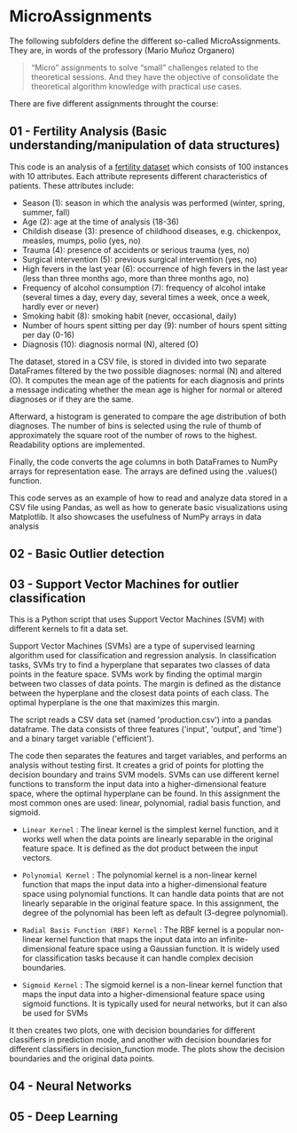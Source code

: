 # MicroAssignments

The following subfolders define the different so-called MicroAssignments. They are, in words of the professory (Mario Muñoz Organero)
> “Micro” assignments to solve “small” challenges related to the theoretical sessions.
And they have the objective of consolidate the theoretical algorithm knowledge with practical use cases.

There are five different assignments throught the course:

## 01 - Fertility Analysis (Basic understanding/manipulation of data structures)

This code is an analysis of a [fertility dataset](https://datahub.io/machine-learning/fertility) which consists of 100 instances with 10 attributes. Each attribute represents different characteristics of patients. These attributes include:

- Season (1): season in which the analysis was performed (winter, spring, summer, fall)
- Age (2): age at the time of analysis (18-36)
- Childish disease (3): presence of childhood diseases, e.g. chickenpox, measles, mumps, polio (yes, no)
- Trauma (4): presence of accidents or serious trauma (yes, no)
- Surgical intervention (5): previous surgical intervention (yes, no)
- High fevers in the last year (6): occurrence of high fevers in the last year (less than three months ago, more than three months ago, no)
- Frequency of alcohol consumption (7): frequency of alcohol intake (several times a day, every day, several times a week, once a week, hardly ever or never)
- Smoking habit (8): smoking habit (never, occasional, daily)
- Number of hours spent sitting per day (9): number of hours spent sitting per day (0-16)
- Diagnosis (10): diagnosis normal (N), altered (O)

The dataset, stored in a CSV file, is stored in divided into two separate DataFrames filtered by the two possible diagnoses: normal (N) and altered (O). It computes the mean age of the patients for each diagnosis and prints a message indicating whether the mean age is higher for normal or altered diagnoses or if they are the same.

Afterward, a histogram is generated to compare the age distribution of both diagnoses. The number of bins is selected using the rule of thumb of approximately the square root of the number of rows to the highest. Readability options are implemented.

Finally, the code converts the age columns in both DataFrames to NumPy arrays for representation ease. The arrays are defined using the .values() function.

This code serves as an example of how to read and analyze data stored in a CSV file using Pandas, as well as how to generate basic visualizations using Matplotlib. It also showcases the usefulness of NumPy arrays in data analysis

## 02 - Basic Outlier detection

## 03 - Support Vector Machines for outlier classification

This is a Python script that uses Support Vector Machines (SVM) with different kernels to fit a data set.

Support Vector Machines (SVMs) are a type of supervised learning algorithm used for classification and regression analysis. In classification tasks, SVMs try to find a hyperplane that separates two classes of data points in the feature space. SVMs work by finding the optimal margin between two classes of data points. The margin is defined as the distance between the hyperplane and the closest data points of each class. The optimal hyperplane is the one that maximizes this margin.

The script reads a CSV data set (named 'production.csv') into a pandas dataframe. The data consists of three features ('input', 'output', and 'time') and a binary target variable ('efficient').

The code then separates the features and target variables, and performs an analysis without testing first. It creates a grid of points for plotting the decision boundary and trains SVM models. SVMs can use different kernel functions to transform the input data into a higher-dimensional feature space, where the optimal hyperplane can be found. In this assignment the most common ones are used: linear, polynomial, radial basis function, and sigmoid.

- `Linear Kernel` : The linear kernel is the simplest kernel function, and it works well when the data points are linearly separable in the original feature space. It is defined as the dot product between the input vectors.

- `Polynomial Kernel` : The polynomial kernel is a non-linear kernel function that maps the input data into a higher-dimensional feature space using polynomial functions. It can handle data points that are not linearly separable in the original feature space. In this assignment, the degree of the polynomial has been left as default (3-degree polynomial).

- `Radial Basis Function (RBF) Kernel` : The RBF kernel is a popular non-linear kernel function that maps the input data into an infinite-dimensional feature space using a Gaussian function. It is widely used for classification tasks because it can handle complex decision boundaries.

- `Sigmoid Kernel` : The sigmoid kernel is a non-linear kernel function that maps the input data into a higher-dimensional feature space using sigmoid functions. It is typically used for neural networks, but it can also be used for SVMs

It then creates two plots, one with decision boundaries for different classifiers in prediction mode, and another with decision boundaries for different classifiers in decision_function mode. The plots show the decision boundaries and the original data points.

## 04 - Neural Networks

## 05 - Deep Learning

